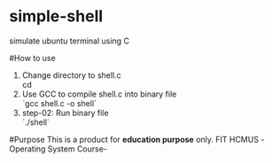 # simple-shell
simulate ubuntu terminal using C

#How to use
<ol>
<li>Change directory to shell.c<br>
cd <directory></li>
<li>Use GCC to compile shell.c into binary file<br>
`gcc shell.c -o shell`</li>
<li>step-02: Run binary file<br>
`./shell`</li>
</ol>

#Purpose
This is a product for <strong>education purpose</strong> only.
FIT HCMUS -Operating System Course-